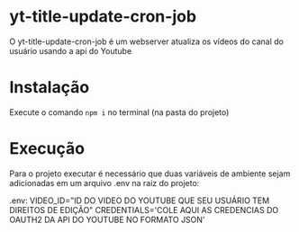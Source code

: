 # yt-title-update-cron-job

O yt-title-update-cron-job é um webserver atualiza os vídeos do canal do usuário usando a api do Youtube

# Instalação

Execute o comando `npm i` no terminal (na pasta do projeto)

# Execução

Para o projeto executar é necessário que duas variáveis de ambiente sejam adicionadas em um arquivo .env na raiz do projeto:

.env: 
  VIDEO_ID="ID DO VIDEO DO YOUTUBE QUE SEU USUÁRIO TEM DIREITOS DE EDIÇÃO"
  CREDENTIALS='COLE AQUI AS CREDENCIAS DO OAUTH2 DA API DO YOUTUBE NO FORMATO JSON'
